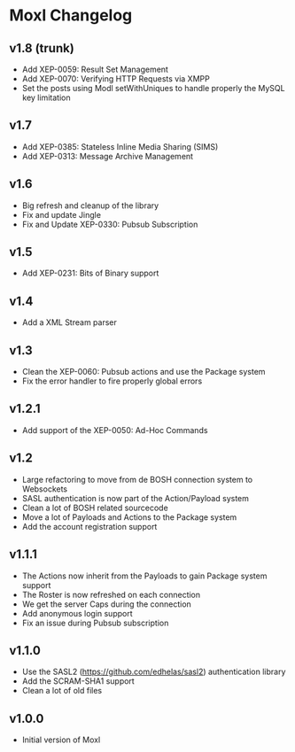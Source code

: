 Moxl Changelog
================

v1.8 (trunk)
---------------------------
* Add XEP-0059: Result Set Management
* Add XEP-0070: Verifying HTTP Requests via XMPP
* Set the posts using Modl setWithUniques to handle properly the MySQL key limitation

v1.7
---------------------------
* Add XEP-0385: Stateless Inline Media Sharing (SIMS)
* Add XEP-0313: Message Archive Management

v1.6
---------------------------
 * Big refresh and cleanup of the library
 * Fix and update Jingle
 * Fix and Update XEP-0330: Pubsub Subscription

v1.5
---------------------------
 * Add XEP-0231: Bits of Binary support

v1.4
---------------------------
 * Add a XML Stream parser

v1.3
---------------------------
 * Clean the XEP-0060: Pubsub actions and use the Package system
 * Fix the error handler to fire properly global errors

v1.2.1
---------------------------
 * Add support of the XEP-0050: Ad-Hoc Commands

v1.2
---------------------------
 * Large refactoring to move from de BOSH connection system to Websockets
 * SASL authentication is now part of the Action/Payload system
 * Clean a lot of BOSH related sourcecode
 * Move a lot of Payloads and Actions to the Package system
 * Add the account registration support

v1.1.1
---------------------------
 * The Actions now inherit from the Payloads to gain Package system support
 * The Roster is now refreshed on each connection
 * We get the server Caps during the connection
 * Add anonymous login support
 * Fix an issue during Pubsub subscription

v1.1.0
---------------------------

 * Use the SASL2 (https://github.com/edhelas/sasl2) authentication library
 * Add the SCRAM-SHA1 support
 * Clean a lot of old files

v1.0.0
---------------------------

 * Initial version of Moxl
